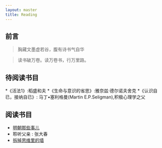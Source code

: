 ```yaml
---
layout: master
title: Reading
---
```


## 前言

> 胸藏文墨虚若谷，腹有诗书气自华

> 读书破万卷。读万卷书，行万里路。


## 待阅读书目

*《活法1》:稻盛和夫
*《生命与意识的省思》:雅奈兹·德尔诺夫舍克
*《认识自已，接纳自已》: 马丁•塞利格曼(Martin E.P.Seligman),积极心理学之父

## 阅读书目

* [明朝那些事儿](mingchaonaxieshier.html)
* 聆听父亲 : 张大春
* [拆掉思维里的墙](teardown-thewall-inmind.html)

